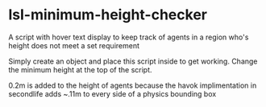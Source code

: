 # lsl-minimum-height-checker
A script with hover text display to keep track of agents in a region who's height does not meet a set requirement


Simply create an object and place this script inside to get working.
Change the minimum height at the top of the script.


0.2m is added to the height of agents because the havok implimentation in secondlife adds ~.11m to every side of a physics bounding box
